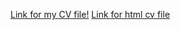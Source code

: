 [Link for my CV file!](https://pashahex.github.io/rsschool-cv/cv)
[Link for html cv file](https://pashahex.github.io/rsschool-cv/)
